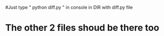 #Just type " python diff.py " in console in DIR with diff.py file
# The other 2 files shoud be there too
